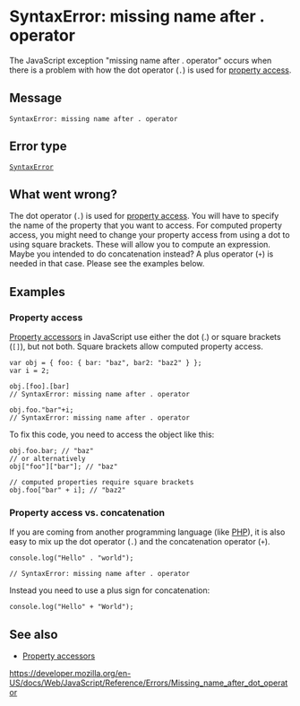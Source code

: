 SyntaxError: missing name after . operator
==========================================

The JavaScript exception "missing name after . operator" occurs when there is a problem with how the dot operator (`.`) is used for [property access](../operators/property_accessors).

Message
-------

    SyntaxError: missing name after . operator

Error type
----------

[`SyntaxError`](../global_objects/syntaxerror)

What went wrong?
----------------

The dot operator (`.`) is used for [property access](../operators/property_accessors). You will have to specify the name of the property that you want to access. For computed property access, you might need to change your property access from using a dot to using square brackets. These will allow you to compute an expression. Maybe you intended to do concatenation instead? A plus operator (`+`) is needed in that case. Please see the examples below.

Examples
--------

### Property access

[Property accessors](../operators/property_accessors) in JavaScript use either the dot (.) or square brackets (`[]`), but not both. Square brackets allow computed property access.

    var obj = { foo: { bar: "baz", bar2: "baz2" } };
    var i = 2;

    obj.[foo].[bar]
    // SyntaxError: missing name after . operator

    obj.foo."bar"+i;
    // SyntaxError: missing name after . operator

To fix this code, you need to access the object like this:

    obj.foo.bar; // "baz"
    // or alternatively
    obj["foo"]["bar"]; // "baz"

    // computed properties require square brackets
    obj.foo["bar" + i]; // "baz2"

### Property access vs. concatenation

If you are coming from another programming language (like [PHP](https://developer.mozilla.org/en-US/docs/Glossary/PHP)), it is also easy to mix up the dot operator (`.`) and the concatenation operator (`+`).

    console.log("Hello" . "world");

    // SyntaxError: missing name after . operator

Instead you need to use a plus sign for concatenation:

    console.log("Hello" + "World");

See also
--------

-   [Property accessors](../operators/property_accessors)

<a href="https://developer.mozilla.org/en-US/docs/Web/JavaScript/Reference/Errors/Missing_name_after_dot_operator" class="_attribution-link">https://developer.mozilla.org/en-US/docs/Web/JavaScript/Reference/Errors/Missing_name_after_dot_operator</a>
